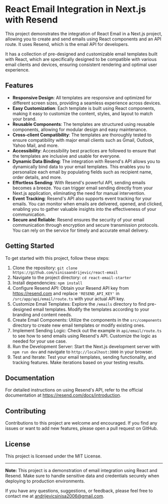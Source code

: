 # React Email Integration in Next.js with Resend

This project demonstrates the integration of React Email in a Next.js project, allowing you to create and send emails using React components and an API route. It uses Resend, which is the email API for developers.

It has a collection of pre-designed and customizable email templates built with React, which are specifically designed to be compatible with various email clients and devices, ensuring consistent rendering and optimal user experience.

## Features

- **Responsive Design**: All templates are responsive and optimized for different screen sizes, providing a seamless experience across devices.
- **Easy Customization**: Each template is built using React components, making it easy to customize the content, styles, and layout to match your brand.
- **Reusable Components**: The templates are structured using reusable components, allowing for modular design and easy maintenance.
- **Cross-client Compatibility**: The templates are thoroughly tested to ensure compatibility with major email clients such as Gmail, Outlook, Yahoo Mail, and more.
- **Accessibility**: Accessibility best practices are followed to ensure that the templates are inclusive and usable for everyone.
- **Dynamic Data Binding**: The integration with Resend's API allows you to dynamically bind data to your email templates. This enables you to personalize each email by populating fields such as recipient name, order details, and more.
- **Effortless Sending**: With Resend's powerful API, sending emails becomes a breeze. You can trigger email sending directly from your Next.js application, eliminating the need for manual intervention.
- **Event Tracking**: Resend's API also supports event tracking for your emails. You can monitor when emails are delivered, opened, and clicked, enabling you to gather valuable insights into the effectiveness of your communication.
- **Secure and Reliable**: Resend ensures the security of your email communication through encryption and secure transmission protocols. You can rely on the service for timely and accurate email delivery.

## Getting Started

To get started with this project, follow these steps:

1. Clone the repository: `git clone https://github.com/sinisaandrijevic/react-email`
2. Navigate to the project directory: `cd react-email-starter`
3. Install dependencies: `npm install`
4. Configure Resend API: Obtain your Resend API key from https://resend.com and replace `'RESEND_API_KEY'` in `/src/app/api/email/route.ts` with your actual API key.
5. Customize Email Templates: Explore the `/emails` directory to find pre-designed email templates. Modify the templates according to your branding and content needs.
6. Create Email Components: Utilize the components in the `src/components` directory to create new email templates or modify existing ones.
7. Implement Sending Logic: Check out the example in `api/email/route.ts` to see how to send emails using Resend's API. Customize the logic as needed for your use case.
8. Run the Development Server: Start the Next.js development server with `npm run dev` and navigate to `http://localhost:3000` in your browser.
9. Test and Iterate: Test your email templates, sending functionality, and tracking features. Make iterations based on your testing results.

## Documentation

For detailed instructions on using Resend's API, refer to the official documentation at https://resend.com/docs/introduction.

## Contributing

Contributions to this project are welcome and encouraged. If you find any issues or want to add new features, please open a pull request on GitHub.

## License

This project is licensed under the MIT License.

---

**Note:** This project is a demonstration of email integration using React and Resend. Make sure to handle sensitive data and credentials securely when deploying to production environments.

If you have any questions, suggestions, or feedback, please feel free to contact me at andrijevicsinisa2006@gmail.com.
